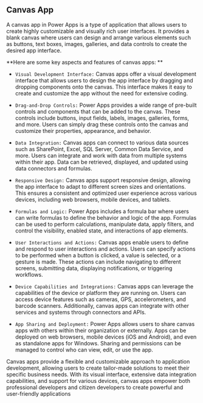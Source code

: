 ## Canvas App

A canvas app in Power Apps is a type of application that allows users to create highly customizable and visually rich user interfaces. It provides a blank canvas where users can design and arrange various elements such as buttons, text boxes, images, galleries, and data controls to create the desired app interface.

**Here are some key aspects and features of canvas apps:
**
+ `Visual Development Interface:` Canvas apps offer a visual development interface that allows users to design the app interface by dragging and dropping components onto the canvas. This interface makes it easy to create and customize the app without the need for extensive coding.

+ `Drag-and-Drop Controls:` Power Apps provides a wide range of pre-built controls and components that can be added to the canvas. These controls include buttons, input fields, labels, images, galleries, forms, and more. Users can simply drag these controls onto the canvas and customize their properties, appearance, and behavior.

+ `Data Integration:` Canvas apps can connect to various data sources such as SharePoint, Excel, SQL Server, Common Data Service, and more. Users can integrate and work with data from multiple systems within their app. Data can be retrieved, displayed, and updated using data connectors and formulas.

+ `Responsive Design:` Canvas apps support responsive design, allowing the app interface to adapt to different screen sizes and orientations. This ensures a consistent and optimized user experience across various devices, including web browsers, mobile devices, and tablets.

+ `Formulas and Logic:` Power Apps includes a formula bar where users can write formulas to define the behavior and logic of the app. Formulas can be used to perform calculations, manipulate data, apply filters, and control the visibility, enabled state, and interactions of app elements.

+ `User Interactions and Actions:` Canvas apps enable users to define and respond to user interactions and actions. Users can specify actions to be performed when a button is clicked, a value is selected, or a gesture is made. These actions can include navigating to different screens, submitting data, displaying notifications, or triggering workflows.

+ `Device Capabilities and Integrations:` Canvas apps can leverage the capabilities of the device or platform they are running on. Users can access device features such as cameras, GPS, accelerometers, and barcode scanners. Additionally, canvas apps can integrate with other services and systems through connectors and APIs.

+ `App Sharing and Deployment:` Power Apps allows users to share canvas apps with others within their organization or externally. Apps can be deployed on web browsers, mobile devices (iOS and Android), and even as standalone apps for Windows. Sharing and permissions can be managed to control who can view, edit, or use the app.

Canvas apps provide a flexible and customizable approach to application development, allowing users to create tailor-made solutions to meet their specific business needs. With its visual interface, extensive data integration capabilities, and support for various devices, canvas apps empower both professional developers and citizen developers to create powerful and user-friendly applications
